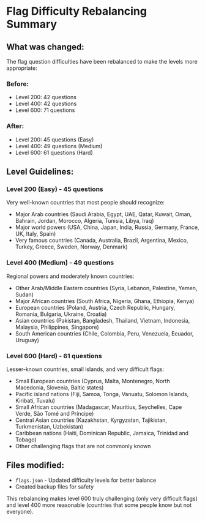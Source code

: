 # Flag Difficulty Rebalancing Summary

## What was changed:
The flag question difficulties have been rebalanced to make the levels more appropriate:

### Before:
- Level 200: 42 questions
- Level 400: 42 questions  
- Level 600: 71 questions

### After:
- Level 200: 45 questions (Easy)
- Level 400: 49 questions (Medium)
- Level 600: 61 questions (Hard)

## Level Guidelines:

### Level 200 (Easy) - 45 questions
Very well-known countries that most people should recognize:
- Major Arab countries (Saudi Arabia, Egypt, UAE, Qatar, Kuwait, Oman, Bahrain, Jordan, Morocco, Algeria, Tunisia, Libya, Iraq)
- Major world powers (USA, China, Japan, India, Russia, Germany, France, UK, Italy, Spain)
- Very famous countries (Canada, Australia, Brazil, Argentina, Mexico, Turkey, Greece, Sweden, Norway, Denmark)

### Level 400 (Medium) - 49 questions  
Regional powers and moderately known countries:
- Other Arab/Middle Eastern countries (Syria, Lebanon, Palestine, Yemen, Sudan)
- Major African countries (South Africa, Nigeria, Ghana, Ethiopia, Kenya)
- European countries (Poland, Austria, Czech Republic, Hungary, Romania, Bulgaria, Ukraine, Croatia)
- Asian countries (Pakistan, Bangladesh, Thailand, Vietnam, Indonesia, Malaysia, Philippines, Singapore)
- South American countries (Chile, Colombia, Peru, Venezuela, Ecuador, Uruguay)

### Level 600 (Hard) - 61 questions
Lesser-known countries, small islands, and very difficult flags:
- Small European countries (Cyprus, Malta, Montenegro, North Macedonia, Slovenia, Baltic states)
- Pacific island nations (Fiji, Samoa, Tonga, Vanuatu, Solomon Islands, Kiribati, Tuvalu)
- Small African countries (Madagascar, Mauritius, Seychelles, Cape Verde, São Tomé and Príncipe)
- Central Asian countries (Kazakhstan, Kyrgyzstan, Tajikistan, Turkmenistan, Uzbekistan)
- Caribbean nations (Haiti, Dominican Republic, Jamaica, Trinidad and Tobago)
- Other challenging flags that are not commonly known

## Files modified:
- `flags.json` - Updated difficulty levels for better balance
- Created backup files for safety

This rebalancing makes level 600 truly challenging (only very difficult flags) and level 400 more reasonable (countries that some people know but not everyone).
